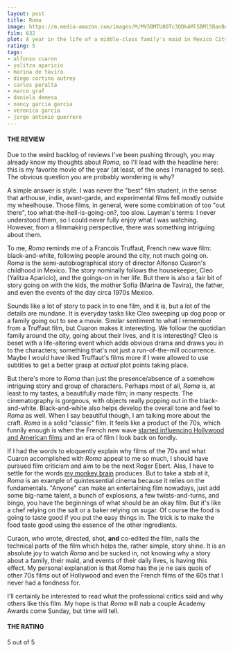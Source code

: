 ```yaml
---
layout: post
title: Roma
image: https://m.media-amazon.com/images/M/MV5BMTU0OTc3ODk4Ml5BMl5BanBnXkFtZTgwMzM4NzI5NjM@._V1_UX182_CR0,0,182,268_AL_.jpg
film: 632
plot: A year in the life of a middle-class family's maid in Mexico City in the early 1970s.
rating: 5
tags:
- alfonso cuaron
- yalitza aparicio
- marina de tavira
- diego cortina autrey
- carlos peralta
- marco graf
- daniela demesa
- nancy garcia garcia
- veronica garcia
- jorge antonio guerrero
---
```


#### THE REVIEW
Due to the weird backlog of reviews I've been pushing through, you may already know my thoughts about *Roma*, so I'll lead with the headline here: this is my favorite movie of the year (at least, of the ones I managed to see). The obvious question you are probably wondering is why?

A simple answer is style. I was never the "best" film student, in the sense that arthouse, indie, avant-garde, and experimental films fell mostly outside my wheelhouse. Those films, in general, were some combination of too "out there", too what-the-hell-is-going-on?, too slow. Layman's terms: I never understood them, so I could never fully enjoy what I was watching. However, from a filmmaking perspective, there was something intriguing about them.

To me, *Roma* reminds me of a Francois Truffaut, French new wave film: black-and-white, following people around the city, not much going on. *Roma* is the semi-autobiographical story of director Alfonso Cuaron's childhood in Mexico. The story nominally follows the housekeeper, Cleo (Yalitza Aparicio), and the goings-on in her life. But there is also a fair bit of story going on with the kids, the mother Sofia (Marina de Tavira), the father, and even the events of the day circa 1970s Mexico.

Sounds like a lot of story to pack in to one film, and it is, but a lot of the details are mundane. It is everyday tasks like Cleo sweeping up dog poop or a family going out to see a movie. Similar sentiment to what I remember from a Truffaut film, but Cuaron makes it interesting. We follow the quotidian family around the city, going about their lives, and it is interesting? Cleo is beset with a life-altering event which adds obvious drama and draws you in to the characters; something that's not just a run-of-the-mill occurrence. Maybe I would have liked Truffaut's films more if I were allowed to use subtitles to get a better grasp at *actual* plot points taking place.

But there's more to *Roma* than just the presence/absence of a somehow intriguing story and group of characters. Perhaps most of all, *Roma* is, at least to my tastes, a beautifully made film; in many respects. The cinematography is gorgeous, with objects really popping out in the black-and-white. Black-and-white also helps develop the overall tone and feel to *Roma* as well. When I say beautiful though, I am talking more about the craft. *Roma* is a solid "classic" film. It feels like a product of the 70s, which funnily enough is when the French new wave [started influencing Hollywood and American films][1] and an era of film I look back on fondly.

If I had the words to eloquently explain why films of the 70s and what Cuaron accomplished with *Roma* appeal to me so much, I should have pursued film criticism and aim to be the next Roger Ebert. Alas, I have to settle for the words [my monkey brain][2] produces. But to take a stab at it, *Roma* is an example of quintessential cinema because it relies on the fundamentals. "Anyone" can make an entertaining film nowadays, just add some big-name talent, a bunch of explosions, a few twists-and-turns, and bingo, you have the beginnings of what should be an okay film. But it's like a chef relying on the salt or a baker relying on sugar. Of course the food is going to taste good if you put the easy things in. The trick is to make the food taste good using the essence of the other ingredients.

Curaon, who wrote, directed, shot, **and** co-edited the film, nails the technical parts of the film which helps the, rather simple, story shine. It is an absolute joy to watch *Roma* and be sucked in, not knowing why a story about a family, their maid, and events of their daily lives, is having this effect. My personal explanation is that *Roma* has the je ne sais quois of other 70s films out of Hollywood and even the French films of the 60s that I never had a fondness for.

I'll certainly be interested to read what the professional critics said and why others like this film. My hope is that *Roma* will nab a couple Academy Awards come Sunday, but time will tell.

#### THE RATING
5 out of 5

[1]: https://en.wikipedia.org/wiki/New_Hollywood
[2]: https://www.youtube.com/watch?v=rC7Y04k5Tbo

